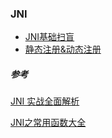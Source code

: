 ### JNI

* [JNI基础扫盲](JNI_Intro.md)
* [静态注册&动态注册](JNI_Register.md)

##### 参考

[JNI 实战全面解析](https://blog.csdn.net/banketree/article/details/40535325)

[JNI之常用函数大全](https://www.cnblogs.com/H-BolinBlog/p/6097829.html)